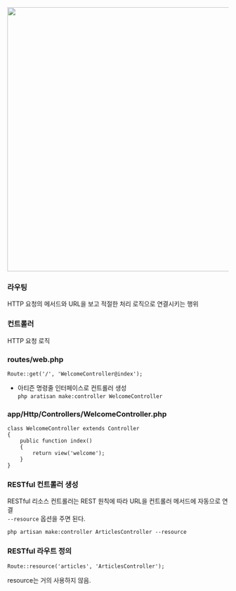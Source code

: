 
<img width="600" src="https://appkr.github.io/l5book-snippets/draft/images/1-2.png">


### 라우팅 
HTTP 요청의 메서드와 URL을 보고 적절한 처리 로직으로 연결시키는 행위     

### 컨트롤러  
HTTP 요청 로직

### routes/web.php

```
Route::get('/', 'WelcomeController@index');
```

* 아티즌 명령줄 인터페이스로 컨트롤러 생성   
`php aratisan make:controller WelcomeController`   


### app/Http/Controllers/WelcomeController.php

```
class WelcomeController extends Controller
{
    public function index()
    {
        return view('welcome');
    }
}
```

### RESTful 컨트롤러 생성 
RESTful 리소스 컨트롤러는 REST 원칙에 따라 URL을 컨트롤러 메서드에 자동으로 연결     
`--resource` 옵션을 주면 된다.   

```
php artisan make:controller ArticlesController --resource 
```

### RESTful 라우트 정의 

```
Route::resource('articles', 'ArticlesController');
```

resource는 거의 사용하지 않음.


